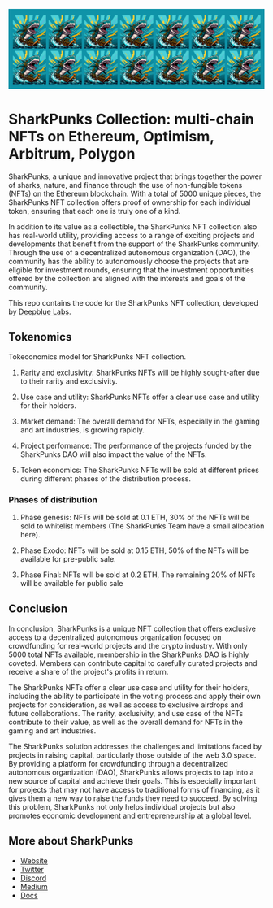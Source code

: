 ![image](public/banner-github.png)

# SharkPunks Collection: multi-chain NFTs on Ethereum, Optimism, Arbitrum, Polygon

SharkPunks, a unique and innovative project that brings together the power of sharks, nature, and finance through the use of non-fungible tokens (NFTs) on the Ethereum blockchain. With a total of 5000 unique pieces, the SharkPunks NFT collection offers proof of ownership for each individual token, ensuring that each one is truly one of a kind.

In addition to its value as a collectible, the SharkPunks NFT collection also has real-world utility, providing access to a range of exciting projects and developments that benefit from the support of the SharkPunks community. Through the use of a decentralized autonomous organization (DAO), the community has the ability to autonomously choose the projects that are eligible for investment rounds, ensuring that the investment opportunities offered by the collection are aligned with the interests and goals of the community.

This repo contains the code for the SharkPunks NFT collection, developed by
[Deepblue Labs](https://deepbluelabs.co).

## Tokenomics

Tokeconomics model for SharkPunks NFT collection.

1. Rarity and exclusivity: SharkPunks NFTs will be highly sought-after due to their rarity and exclusivity.

2. Use case and utility: SharkPunks NFTs offer a clear use case and utility for their holders.

3. Market demand: The overall demand for NFTs, especially in the gaming and art industries, is growing rapidly. 

4. Project performance: The performance of the projects funded by the SharkPunks DAO will also impact the value of the NFTs.

5. Token economics: The SharkPunks NFTs will be sold at different prices during different phases of the distribution process.

### Phases of distribution

1. Phase genesis: NFTs will be sold at 0.1 ETH, 30% of the NFTs will be sold to whitelist members (The SharkPunks Team have a small allocation here).

2. Phase Exodo: NFTs will be sold at 0.15 ETH, 50% of the NFTs will be available for pre-public sale.

3. Phase Final: NFTs will be sold at 0.2 ETH, The remaining 20% of NFTs will be available for public sale

## Conclusion

In conclusion, SharkPunks is a unique NFT collection that offers exclusive access to a decentralized autonomous organization focused on crowdfunding for real-world projects and the crypto industry. With only 5000 total NFTs available, membership in the SharkPunks DAO is highly coveted. Members can contribute capital to carefully curated projects and receive a share of the project's profits in return.

The SharkPunks NFTs offer a clear use case and utility for their holders, including the ability to participate in the voting process and apply their own projects for consideration, as well as access to exclusive airdrops and future collaborations. The rarity, exclusivity, and use case of the NFTs contribute to their value, as well as the overall demand for NFTs in the gaming and art industries.

The SharkPunks solution addresses the challenges and limitations faced by projects in raising capital, particularly those outside of the web 3.0 space. By providing a platform for crowdfunding through a decentralized autonomous organization (DAO), SharkPunks allows projects to tap into a new source of capital and achieve their goals. This is especially important for projects that may not have access to traditional forms of financing, as it gives them a new way to raise the funds they need to succeed. By solving this problem, SharkPunks not only helps individual projects but also promotes economic development and entrepreneurship at a global level.

## More about SharkPunks

- [Website](https://sharkpunks.deepbluelabs.co)
- [Twitter](https://twitter.com/Deepblue_labs)
- [Discord](https://discord.gg/WKZtnCHrpy)
- [Medium](https://deepbluelabs.medium.com/)
- [Docs](https://docs.deepbluelabs.co/sharkpunks)
